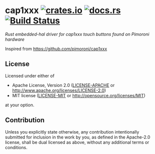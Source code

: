 # cap1xxx  [![crates.io](https://meritbadge.herokuapp.com/cap1xxx)](https://crates.io/crates/cap1xxx) [![docs.rs](https://docs.rs/cap1xxx/badge.svg)](https://docs.rs/cap1xxx/) [![Build Status](https://travis-ci.org/zenria/cap1xxx.svg?branch=master)](https://travis-ci.org/zenria/cap1xxx)

_Rust embedded-hal driver for cap1xxx touch buttons found on Pimoroni hardware_

Inspired from https://github.com/pimoroni/cap1xxx

## License

Licensed under either of

 * Apache License, Version 2.0
   ([LICENSE-APACHE](LICENSE-APACHE) or http://www.apache.org/licenses/LICENSE-2.0)
 * MIT license
   ([LICENSE-MIT](LICENSE-MIT) or http://opensource.org/licenses/MIT)

at your option.

## Contribution

Unless you explicitly state otherwise, any contribution intentionally submitted
for inclusion in the work by you, as defined in the Apache-2.0 license, shall be
dual licensed as above, without any additional terms or conditions.

